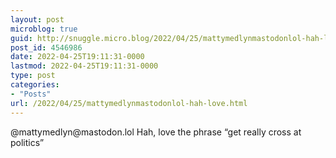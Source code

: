 ```yaml
---
layout: post
microblog: true
guid: http://snuggle.micro.blog/2022/04/25/mattymedlynmastodonlol-hah-love.html
post_id: 4546986
date: 2022-04-25T19:11:31-0000
lastmod: 2022-04-25T19:11:31-0000
type: post
categories:
- "Posts"
url: /2022/04/25/mattymedlynmastodonlol-hah-love.html
---
```

<p>@mattymedlyn@mastodon.lol Hah, love the phrase “get really cross at politics”</p>
